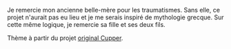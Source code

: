 
Je remercie mon ancienne belle-mère pour les traumatismes. Sans elle, ce projet n'aurait pas eu lieu et je me serais inspiré de mythologie grecque. Sur cette même logique, je remercie sa fille et ses deux fils.

Thème à partir du projet [original Cupper](https://github.com/ThePacielloGroup/cupper).

